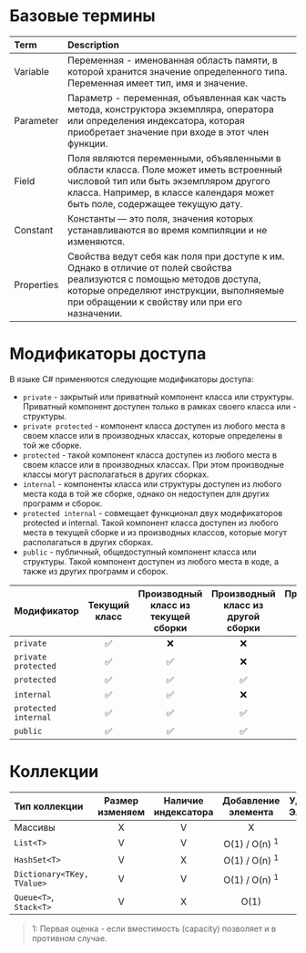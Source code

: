 # Базовые термины

| Term | Description |
| :--- | :--- |
| Variable | Переменная - именованная область памяти, в которой хранится значение определенного типа. Переменная имеет тип, имя и значение. |
| Parameter | Параметр - переменная, объявленная как часть метода, конструктора экземпляра, оператора или определения индексатора, которая приобретает значение при входе в этот член функции. |
| Field | Поля являются переменными, объявленными в области класса. Поле может иметь встроенный числовой тип или быть экземпляром другого класса. Например, в классе календаря может быть поле, содержащее текущую дату. |
| Constant | Константы — это поля, значения которых устанавливаются во время компиляции и не изменяются. |
| Properties | Свойства ведут себя как поля при доступе к им. Однако в отличие от полей свойства реализуются с помощью методов доступа, которые определяют инструкции, выполняемые при обращении к свойству или при его назначении. |

# Модификаторы доступа

В языке C# применяются следующие модификаторы доступа:

- `private` - закрытый или приватный компонент класса или структуры. Приватный компонент доступен только в рамках своего класса или - структуры.
- `private protected` - компонент класса доступен из любого места в своем классе или в производных классах, которые определены в той же сборке.
- `protected` - такой компонент класса доступен из любого места в своем классе или в производных классах. При этом производные классы могут располагаться в других сборках.
- `internal` - компоненты класса или структуры доступен из любого места кода в той же сборке, однако он недоступен для других программ и сборок.
- `protected internal` - совмещает функционал двух модификаторов protected и internal. Такой компонент класса доступен из любого места в текущей сборке и из производных классов, которые могут располагаться в других сборках.
- `public` - публичный, общедоступный компонент класса или структуры. Такой компонент доступен из любого места в коде, а также из других программ и сборок.

|Модификатор|Текущий класс|Производный класс из текущей сборки|Производный класс из другой сборки|Производный класс из текущей сборки|Производный класс из другой сборки|
|:-------------------|:----------------:|:----------------:|:----------------:|:----------------:|:----------------:|
|`private`           |:white_check_mark:|:x:               |:x:               |:x:               |:x:|
|`private protected` |:white_check_mark:|:white_check_mark:|:x:               |:x:               |:x:|
|`protected`         |:white_check_mark:|:white_check_mark:|:white_check_mark:|:x:               |:x:|
|`internal`          |:white_check_mark:|:white_check_mark:|:x:               |:white_check_mark:|:x:|
|`protected internal`|:white_check_mark:|:white_check_mark:|:white_check_mark:|:white_check_mark:|:x:|
|`public`            |:white_check_mark:|:white_check_mark:|:white_check_mark:|:white_check_mark:|:white_check_mark:|

# Коллекции

| Тип коллекции            | Размер изменяем | Наличие индексатора | Добавление элемента| Удаление Элемента | Поиск элемента |
|:---|:---:|:---:|:---:|:---:|:---:|
|Массивы                   | X | V | Х | Х | O(n) |
|`List<T>`                 | V | V | O(1) / O(n)  $^1$ | O(n) | O(n) |
|`HashSet<T>`              | V | X | O(1) / O(n)  $^1$ | O(1) | O(1) |
|`Dictionary<TKey, TValue>`| V | V | O(1) / O(n)  $^1$ | O(1) | O(n) |
|`Queue<T>`, `Stack<T>`    | V | X | O(1) | O(1) | O(n) |

> 1: Первая оценка - если вместимость (capacity) позволяет и в противном случае.  